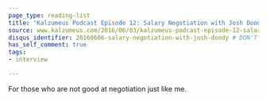 ```yaml
---
page_type: reading-list
title: "Kalzumeus Podcast Episode 12: Salary Negotiation with Josh Doody"
source: www.kalzumeus.com/2016/06/03/kalzumeus-podcast-episode-12-salary-negotiation-with-josh-doody/
disqus_identifier: 20160606-salary-negotiation-with-josh-doody # DON'T CHANGE THE VALUE ONCE SET
has_self_comment: true
tags: 
- interview

---
```


For those who are not good at negotiation just like me.
